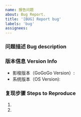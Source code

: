 ```yaml
---
name: 报告问题
about: Bug Report.
title: '[BUG] Report bug'
labels: 'bug'
assignees:
---
```


<!-- ⚠️⚠️ 不要删除这些注释 ⚠️⚠️ -->
<!-- ⚠️⚠️ Do Not Delete This! bug_report_template ⚠️⚠️ -->
<!-- 请先搜索有无同类问题，避免报告重复问题 -->
<!-- Please search existing issues to avoid creating duplicates. -->

### 问题描述 Bug description

<!-- 请在上方详细地描述问题。 -->
<!-- Please describe the bug in detail above. -->

### 版本信息 Version Info

- 影梭版本（GoGoGo Version）:
- 系统版本（OS Version):

<!-- 请在上方描述出问题的影梭版本及使用的系统版本。 -->
<!-- Please describe version of GoGoGo and used OS above. -->

### 复现步骤 Steps to Reproduce

1.
2.

<!-- 请在上方描述如何复现该问题。-->
<!-- Please describe how to reproduce the bug. -->
